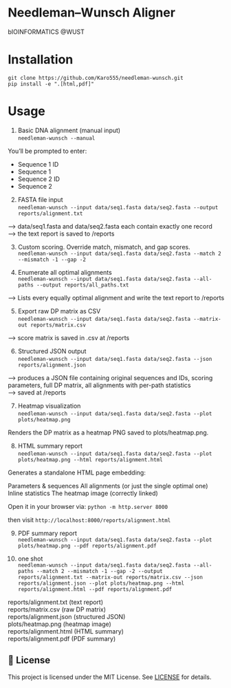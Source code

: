 # Needleman–Wunsch Aligner
bIOINFORMATICS @WUST

# Installation
`git clone https://github.com/Karo555/needleman-wunsch.git` <br>
`pip install -e ".[html,pdf]"`

# Usage
1. Basic DNA alignment (manual input) <br>
`needleman-wunsch --manual`

You’ll be prompted to enter:
- Sequence 1 ID
- Sequence 1
- Sequence 2 ID
- Sequence 2

2. FASTA file input <br>
`needleman-wunsch --input data/seq1.fasta data/seq2.fasta --output reports/alignment.txt` <br>

--> data/seq1.fasta and data/seq2.fasta each contain exactly one record <br>
--> the text report is saved to /reports <br>

3. Custom scoring. Override match, mismatch, and gap scores. <br>
`needleman-wunsch --input data/seq1.fasta data/seq2.fasta --match 2 --mismatch -1 --gap -2`

4. Enumerate all optimal alignments <br>
`needleman-wunsch --input data/seq1.fasta data/seq2.fasta --all-paths --output reports/all_paths.txt` <br>

--> Lists every equally optimal alignment and write the text report to /reports

5. Export raw DP matrix as CSV <br>
`needleman-wunsch --input data/seq1.fasta data/seq2.fasta --matrix-out reports/matrix.csv` <br>

--> score matrix is saved in .csv at /reports

6. Structured JSON output <br>
`needleman-wunsch --input data/seq1.fasta data/seq2.fasta --json reports/alignment.json`

--> produces a JSON file containing original sequences and IDs, scoring parameters, full DP matrix, all alignments with per-path statistics <br>
--> saved at /reports


7. Heatmap visualization <br>
`needleman-wunsch --input data/seq1.fasta data/seq2.fasta --plot plots/heatmap.png`

Renders the DP matrix as a heatmap PNG saved to plots/heatmap.png.

8. HTML summary report <br>
`needleman-wunsch --input data/seq1.fasta data/seq2.fasta --plot plots/heatmap.png --html reports/alignment.html`

Generates a standalone HTML page embedding:

Parameters & sequences
All alignments (or just the single optimal one)
Inline statistics
The heatmap image (correctly linked)

Open it in your browser via:
`python -m http.server 8000`

then visit `http://localhost:8000/reports/alignment.html`

9. PDF summary report <br>
`needleman-wunsch --input data/seq1.fasta data/seq2.fasta --plot plots/heatmap.png --pdf reports/alignment.pdf`

10. one shot <br>
`needleman-wunsch --input data/seq1.fasta data/seq2.fasta --all-paths --match 2 --mismatch -1 --gap -2 --output reports/alignment.txt --matrix-out reports/matrix.csv --json reports/alignment.json --plot plots/heatmap.png --html reports/alignment.html --pdf reports/alignment.pdf`

reports/alignment.txt (text report)<br>
reports/matrix.csv (raw DP matrix)<br>
reports/alignment.json (structured JSON)<br>
plots/heatmap.png (heatmap image)<br>
reports/alignment.html (HTML summary)<br>
reports/alignment.pdf (PDF summary)<br>


## 📄 License<br>
This project is licensed under the MIT License. See [LICENSE](LICENSE.txt) for details.<br>
